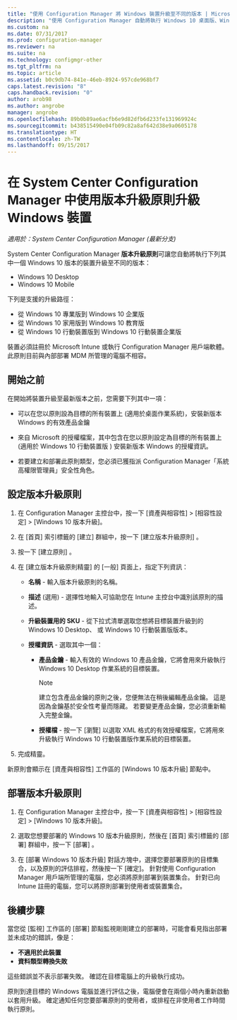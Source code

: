 ```yaml
---
title: "使用 Configuration Manager 將 Windows 裝置升級至不同的版本 | Microsoft Docs"
description: "使用 Configuration Manager 自動將執行 Windows 10 桌面版、Windows 10 行動裝置版或 Windows 10 全像攝影版的裝置升級至不同的版本。"
ms.custom: na
ms.date: 07/31/2017
ms.prod: configuration-manager
ms.reviewer: na
ms.suite: na
ms.technology: configmgr-other
ms.tgt_pltfrm: na
ms.topic: article
ms.assetid: b0c9db74-841e-46eb-8924-957cde968bf7
caps.latest.revision: "8"
caps.handback.revision: "0"
author: arob98
ms.author: angrobe
manager: angrobe
ms.openlocfilehash: 89b0b89ae6acfb6e9d82dfb6d233fe131969924c
ms.sourcegitcommit: b438515490e04fb09c82a8af642d38e9a0605178
ms.translationtype: HT
ms.contentlocale: zh-TW
ms.lasthandoff: 09/15/2017
---
```

# <a name="upgrade-windows-devices-with-the-edition-upgrade-policy-in-system-center-configuration-manager"></a>在 System Center Configuration Manager 中使用版本升級原則升級 Windows 裝置

*適用於：System Center Configuration Manager (最新分支)*


System Center Configuration Manager **版本升級原則**可讓您自動將執行下列其中一個 Windows 10 版本的裝置升級至不同的版本：

- Windows 10 Desktop
- Windows 10 Mobile
<!-- - Windows 10 Holographic -->

下列是支援的升級路徑：

- 從 Windows 10 專業版到 Windows 10 企業版
- 從 Windows 10 家用版到 Windows 10 教育版
- 從 Windows 10 行動裝置版到 Windows 10 行動裝置企業版
<!-- - From Windows 10 Holographic Pro to Windows 10 Holographic Enterprise -->

裝置必須註冊於 Microsoft Intune 或執行 Configuration Manager 用戶端軟體。 此原則目前與內部部署 MDM 所管理的電腦不相容。

## <a name="before-you-start"></a>開始之前  
 在開始將裝置升級至最新版本之前，您需要下列其中一項：  

-   可以在您以原則設為目標的所有裝置上 (適用於桌面作業系統)，安裝新版本 Windows 的有效產品金鑰  

-   來自 Microsoft 的授權檔案，其中包含在您以原則設定為目標的所有裝置上 (適用於 Windows 10 行動裝置版 <!-- and Windows 10 Holographic-->) 安裝新版本 Windows 的授權資訊。

- 若要建立和部署此原則類型，您必須已獲指派 Configuration Manager「系統高權限管理員」安全性角色。

## <a name="configure-the-edition-upgrade-policy"></a>設定版本升級原則  

1.  在 Configuration Manager 主控台中，按一下 [資產與相容性] > [相容性設定] > [Windows 10 版本升級]。  

3.  在 [首頁]  索引標籤的 [建立]  群組中，按一下 [建立版本升級原則] 。  

4.  按一下 [建立原則] 。  

5.  在 [建立版本升級原則精靈]  的 [一般] 頁面上，指定下列資訊：  

    -   **名稱** - 輸入版本升級原則的名稱。  

    -   **描述** (選用) - 選擇性地輸入可協助您在 Intune 主控台中識別該原則的描述。  

    -   **升級裝置用的 SKU** - 從下拉式清單選取您想將目標裝置升級到的 Windows 10 Desktop、<!-- Windows 10 Holographic,--> 或 Windows 10 行動裝置版版本。  

    -   **授權資訊** - 選取其中一個：  

        -   **產品金鑰** - 輸入有效的 Windows 10 產品金鑰，它將會用來升級執行 Windows 10 Desktop 作業系統的目標裝置。  

            > [!NOTE]  
            >  建立包含產品金鑰的原則之後，您便無法在稍後編輯產品金鑰。 這是因為金鑰基於安全性考量而隱藏。 若要變更產品金鑰，您必須重新輸入完整金鑰。  

        -   **授權檔** - 按一下 [瀏覽] 以選取 XML 格式的有效授權檔案，它將用來升級執行 <!--Windows 10 Holographic and --> Windows 10 行動裝置版作業系統的目標裝置。  

6.  完成精靈。  

新原則會顯示在 [資產與相容性]  工作區的 [Windows 10 版本升級]  節點中。  

## <a name="deploy-the-edition-upgrade-policy"></a>部署版本升級原則  

1.  在 Configuration Manager 主控台中，按一下 [資產與相容性] > [相容性設定] > [Windows 10 版本升級]。  

3.  選取您想要部署的 Windows 10 版本升級原則，然後在 [首頁]  索引標籤的 [部署]  群組中，按一下 [部署] 。  

4.  在 [部署 Windows 10 版本升級] 對話方塊中，選擇您要部署原則的目標集合，以及原則的評估排程，然後按一下 [確定]。 針對使用 Configuration Manager 用戶端所管理的電腦，您必須將原則部署到裝置集合。 針對已向 Intune 註冊的電腦，您可以將原則部署到使用者或裝置集合。 



## <a name="next-steps"></a>後續步驟

當您從 [監視] 工作區的 [部署] 節點監視剛剛建立的部署時，可能會看見指出部署並未成功的錯誤，像是：
- **不適用於此裝置**
- **資料類型轉換失敗**

這些錯誤並不表示部署失敗。 確認在目標電腦上的升級執行成功。

原則到達目標的 Windows 電腦並進行評估之後，電腦便會在兩個小時內重新啟動以套用升級。 確定通知任何您要部署原則的使用者，或排程在非使用者工作時間執行原則。
